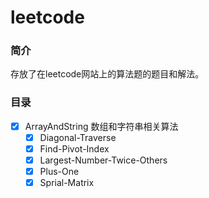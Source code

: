 # leetcode

### 简介
存放了在leetcode网站上的算法题的题目和解法。

### 目录
- [x] ArrayAndString       数组和字符串相关算法
  - [x] Diagonal-Traverse 
  - [x] Find-Pivot-Index 
  - [x] Largest-Number-Twice-Others  
  - [x] Plus-One
  - [x] Sprial-Matrix
